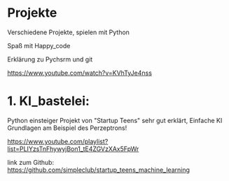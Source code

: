 # Projekte
Verschiedene Projekte, spielen mit Python

Spaß mit Happy_code

Erklärung zu Pychsrm und git

https://www.youtube.com/watch?v=KVhTyJe4nss

# 1. KI_bastelei:
Python einsteiger Projekt von "Startup Teens" sehr gut erklärt, Einfache KI Grundlagen am Beispiel des Perzeptrons!

https://www.youtube.com/playlist?list=PLIYzsTnFhywyjBon1_tE4ZGVzXAx5FpWr

link zum Github: https://github.com/simpleclub/startup_teens_machine_learning